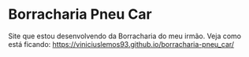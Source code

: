 # Borracharia Pneu Car
Site que estou desenvolvendo da Borracharia do meu irmão.
Veja como está ficando:
https://viniciuslemos93.github.io/borracharia-pneu_car/
